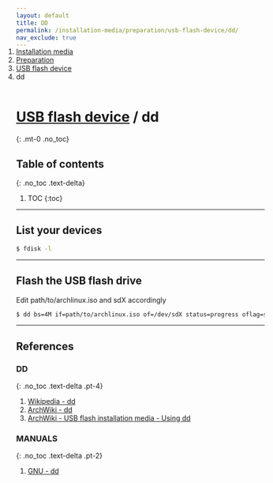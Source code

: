 ```yaml
---
layout: default
title: DD
permalink: /installation-media/preparation/usb-flash-device/dd/
nav_exclude: true
---
```


<ol class="breadcrumb-nav-list" style="padding-left:0; position:relative; top:-17px;">
    <li class="breadcrumb-nav-list-item"><a href="http://localhost:4000/Andromeda/installation-media/">Installation media</a></li>
    <li class="breadcrumb-nav-list-item"><a href="http://localhost:4000/Andromeda/installation-media/preparation/">Preparation</a></li>
    <li class="breadcrumb-nav-list-item"><a href="http://localhost:4000/Andromeda/installation-media/preparation/usb-flash-device/">USB flash device</a></li>
    <li class="breadcrumb-nav-list-item"><span>dd</span></li>
</ol>

# [USB flash device](/Andromeda/installation-media/preparation/usb-flash-device/) / dd
{: .mt-0 .no_toc}

## Table of contents
{: .no_toc .text-delta}

1. TOC
{:toc}

---

## List your devices

```bash
$ fdisk -l
```

---

## Flash the USB flash drive

Edit path/to/archlinux.iso and sdX accordingly

```bash
$ dd bs=4M if=path/to/archlinux.iso of=/dev/sdX status=progress oflag=sync
```

---

## References

### DD
{: .no_toc .text-delta .pt-4}

1. [Wikipedia - dd](https://en.wikipedia.org/wiki/Dd_(Unix))
1. [ArchWiki - dd](https://wiki.archlinux.org/index.php/Dd)
1. [ArchWiki - USB flash installation media - Using dd](https://wiki.archlinux.org/index.php/USB_flash_installation_media#Using_dd)


### MANUALS
{: .no_toc .text-delta .pt-2}

1. [GNU - dd](https://www.gnu.org/software/coreutils/manual/html_node/dd-invocation.html#dd-invocation)
